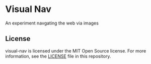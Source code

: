 # Visual Nav

An experiment navgating the web via images

## License

visual-nav is licensed under the MIT Open Source license.
For more information, see the [LICENSE](LICENSE) file in this repository.
